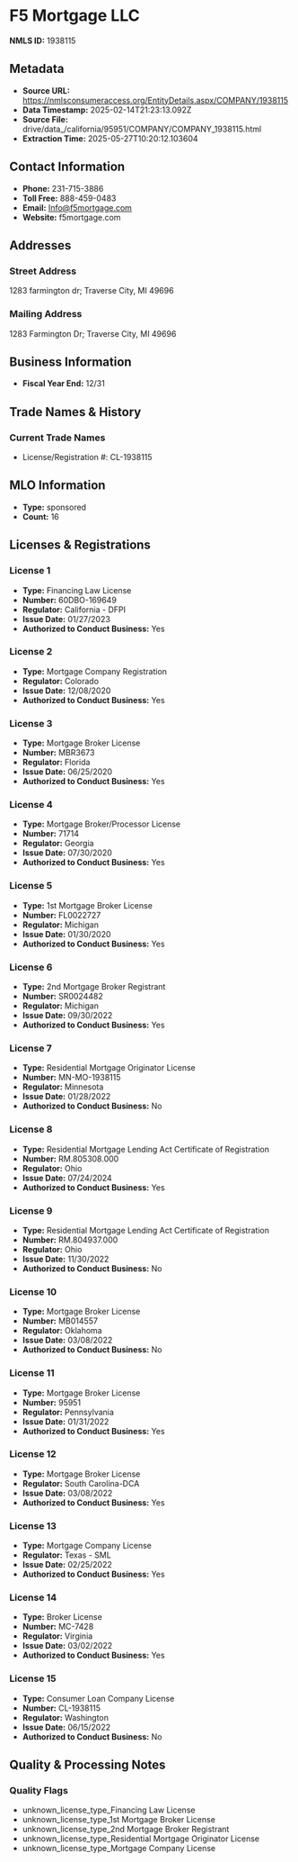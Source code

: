 # F5 Mortgage LLC

**NMLS ID:** 1938115

## Metadata
- **Source URL:** https://nmlsconsumeraccess.org/EntityDetails.aspx/COMPANY/1938115
- **Data Timestamp:** 2025-02-14T21:23:13.092Z
- **Source File:** drive/data_/california/95951/COMPANY/COMPANY_1938115.html
- **Extraction Time:** 2025-05-27T10:20:12.103604

## Contact Information
- **Phone:** 231-715-3886
- **Toll Free:** 888-459-0483
- **Email:** Info@f5mortgage.com
- **Website:** f5mortgage.com

## Addresses
### Street Address
1283 farmington dr; Traverse City, MI 49696

### Mailing Address
1283 Farmington Dr; Traverse City, MI 49696

## Business Information
- **Fiscal Year End:** 12/31

## Trade Names & History
### Current Trade Names
- License/Registration #: CL-1938115

## MLO Information
- **Type:** sponsored
- **Count:** 16

## Licenses & Registrations

### License 1
- **Type:** Financing Law License
- **Number:** 60DBO-169649
- **Regulator:** California - DFPI
- **Issue Date:** 01/27/2023
- **Authorized to Conduct Business:** Yes

### License 2
- **Type:** Mortgage Company Registration
- **Regulator:** Colorado
- **Issue Date:** 12/08/2020
- **Authorized to Conduct Business:** Yes

### License 3
- **Type:** Mortgage Broker License
- **Number:** MBR3673
- **Regulator:** Florida
- **Issue Date:** 06/25/2020
- **Authorized to Conduct Business:** Yes

### License 4
- **Type:** Mortgage Broker/Processor License
- **Number:** 71714
- **Regulator:** Georgia
- **Issue Date:** 07/30/2020
- **Authorized to Conduct Business:** Yes

### License 5
- **Type:** 1st Mortgage Broker License
- **Number:** FL0022727
- **Regulator:** Michigan
- **Issue Date:** 01/30/2020
- **Authorized to Conduct Business:** Yes

### License 6
- **Type:** 2nd Mortgage Broker Registrant
- **Number:** SR0024482
- **Regulator:** Michigan
- **Issue Date:** 09/30/2022
- **Authorized to Conduct Business:** Yes

### License 7
- **Type:** Residential Mortgage Originator License
- **Number:** MN-MO-1938115
- **Regulator:** Minnesota
- **Issue Date:** 01/28/2022
- **Authorized to Conduct Business:** No

### License 8
- **Type:** Residential Mortgage Lending Act Certificate of Registration
- **Number:** RM.805308.000
- **Regulator:** Ohio
- **Issue Date:** 07/24/2024
- **Authorized to Conduct Business:** Yes

### License 9
- **Type:** Residential Mortgage Lending Act Certificate of Registration
- **Number:** RM.804937.000
- **Regulator:** Ohio
- **Issue Date:** 11/30/2022
- **Authorized to Conduct Business:** No

### License 10
- **Type:** Mortgage Broker License
- **Number:** MB014557
- **Regulator:** Oklahoma
- **Issue Date:** 03/08/2022
- **Authorized to Conduct Business:** No

### License 11
- **Type:** Mortgage Broker License
- **Number:** 95951
- **Regulator:** Pennsylvania
- **Issue Date:** 01/31/2022
- **Authorized to Conduct Business:** Yes

### License 12
- **Type:** Mortgage Broker License
- **Regulator:** South Carolina-DCA
- **Issue Date:** 03/08/2022
- **Authorized to Conduct Business:** Yes

### License 13
- **Type:** Mortgage Company License
- **Regulator:** Texas - SML
- **Issue Date:** 02/25/2022
- **Authorized to Conduct Business:** Yes

### License 14
- **Type:** Broker License
- **Number:** MC-7428
- **Regulator:** Virginia
- **Issue Date:** 03/02/2022
- **Authorized to Conduct Business:** Yes

### License 15
- **Type:** Consumer Loan Company License
- **Number:** CL-1938115
- **Regulator:** Washington
- **Issue Date:** 06/15/2022
- **Authorized to Conduct Business:** No

## Quality & Processing Notes
### Quality Flags
- unknown_license_type_Financing Law License
- unknown_license_type_1st Mortgage Broker License
- unknown_license_type_2nd Mortgage Broker Registrant
- unknown_license_type_Residential Mortgage Originator License
- unknown_license_type_Mortgage Company License
